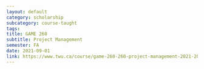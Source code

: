 ```yaml
---
layout: default
category: scholarship
subcategory: course-taught
tags:
title: GAME 260
subtitle: Project Management
semester: FA
date: 2021-09-01
link: https://www.twu.ca/course/game-260-260-project-management-2021-2022
---
```

